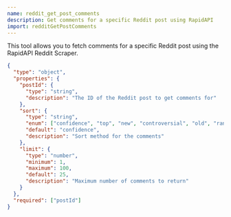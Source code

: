 ```yaml
---
name: reddit_get_post_comments
description: Get comments for a specific Reddit post using RapidAPI
import: redditGetPostComments
---
```


This tool allows you to fetch comments for a specific Reddit post using the RapidAPI Reddit Scraper.

```json
{
  "type": "object",
  "properties": {
    "postId": {
      "type": "string",
      "description": "The ID of the Reddit post to get comments for"
    },
    "sort": {
      "type": "string",
      "enum": ["confidence", "top", "new", "controversial", "old", "random", "qa", "live"],
      "default": "confidence",
      "description": "Sort method for the comments"
    },
    "limit": {
      "type": "number",
      "minimum": 1,
      "maximum": 100,
      "default": 25,
      "description": "Maximum number of comments to return"
    }
  },
  "required": ["postId"]
}
```
